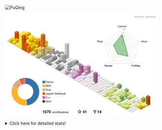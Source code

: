 ![PuQing](https://user-images.githubusercontent.com/27223114/171565019-9a56fae6-b08b-421f-99db-7e830da42371.png)

![](./profile-3d-contrib/profile-season-animate.svg)

<details>
<summary>Click here for detailed stats!</summary>

<!--START_SECTION:waka-->
![Lines of code](https://img.shields.io/badge/From%20Hello%20World%20I%27ve%20Written-1.5%20million%20lines%20of%20code-blue)

**🐱 My GitHub Data** 

> 📦 403.0 kB Used in GitHub's Storage 
 > 
> 🏆 548 Contributions in the Year 2024
 > 
> 🚫 Not Opted to Hire
 > 
> 📜 56 Public Repositories 
 > 
> 🔑 30 Private Repositories 
 > 
**I'm a Night 🦉** 

```text
🌞 Morning                468 commits         █░░░░░░░░░░░░░░░░░░░░░░░░   05.76 % 
🌆 Daytime                3586 commits        ███████████░░░░░░░░░░░░░░   44.12 % 
🌃 Evening                2007 commits        ██████░░░░░░░░░░░░░░░░░░░   24.69 % 
🌙 Night                  2067 commits        ██████░░░░░░░░░░░░░░░░░░░   25.43 % 
```


📊 **This Week I Spent My Time On** 

```text
💬 Programming Languages: 
Browsing                 12 hrs 23 mins      ███████░░░░░░░░░░░░░░░░░░   27.75 % 
Python                   9 hrs 54 mins       ██████░░░░░░░░░░░░░░░░░░░   22.19 % 
GitHubing                4 hrs 35 mins       ███░░░░░░░░░░░░░░░░░░░░░░   10.29 % 
Markdown                 3 hrs 22 mins       ██░░░░░░░░░░░░░░░░░░░░░░░   07.56 % 
Other                    2 hrs 56 mins       ██░░░░░░░░░░░░░░░░░░░░░░░   06.59 % 

🔥 Editors: 
Chrome                   22 hrs 22 mins      █████████████░░░░░░░░░░░░   50.08 % 
VS Code                  16 hrs 41 mins      █████████░░░░░░░░░░░░░░░░   37.37 % 
Obsidian                 3 hrs 22 mins       ██░░░░░░░░░░░░░░░░░░░░░░░   07.56 % 
fish                     2 hrs 13 mins       █░░░░░░░░░░░░░░░░░░░░░░░░   04.99 % 

💻 Operating System: 
Mac                      28 hrs 10 mins      ████████████████░░░░░░░░░   63.09 % 
WSL                      8 hrs 38 mins       █████░░░░░░░░░░░░░░░░░░░░   19.36 % 
Linux                    7 hrs 43 mins       ████░░░░░░░░░░░░░░░░░░░░░   17.31 % 
Windows                  6 mins              ░░░░░░░░░░░░░░░░░░░░░░░░░   00.25 % 
```


<!--END_SECTION:waka-->
</details>

